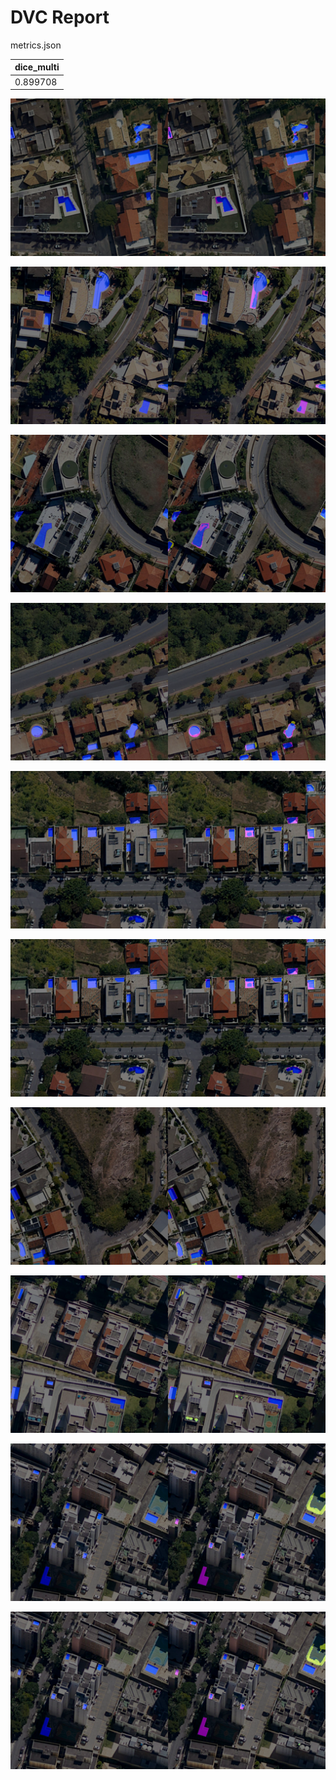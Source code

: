 # DVC Report

metrics.json

|   dice_multi |
|--------------|
|     0.899708 |

![REGION_1-24_1136_2160_2816_3840.png](plots/images/REGION_1-24_1136_2160_2816_3840.png)

![REGION_2-4_1024_2048_1024_2048.png](plots/images/REGION_2-4_1024_2048_1024_2048.png)

![REGION_3-25_1024_2048_0_1024.png](plots/images/REGION_3-25_1024_2048_0_1024.png)

![REGION_3-8_0_1024_2048_3072.png](plots/images/REGION_3-8_0_1024_2048_3072.png)

![REGION_4-12_1024_2048_0_1024.png](plots/images/REGION_4-12_1024_2048_0_1024.png)

![REGION_4-12_1136_2160_0_1024.png](plots/images/REGION_4-12_1136_2160_0_1024.png)

![REGION_4-22_1024_2048_2816_3840.png](plots/images/REGION_4-22_1024_2048_2816_3840.png)

![REGION_7-3_1024_2048_0_1024.png](plots/images/REGION_7-3_1024_2048_0_1024.png)

![REGION_7-3_1024_2048_2048_3072.png](plots/images/REGION_7-3_1024_2048_2048_3072.png)

![REGION_7-3_1136_2160_2048_3072.png](plots/images/REGION_7-3_1136_2160_2048_3072.png)
